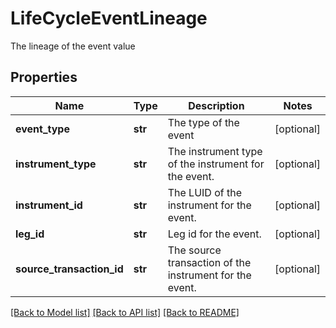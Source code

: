 # LifeCycleEventLineage

The lineage of the event value

## Properties
Name | Type | Description | Notes
------------ | ------------- | ------------- | -------------
**event_type** | **str** | The type of the event | [optional] 
**instrument_type** | **str** | The instrument type of the instrument for the event. | [optional] 
**instrument_id** | **str** | The LUID of the instrument for the event. | [optional] 
**leg_id** | **str** | Leg id for the event. | [optional] 
**source_transaction_id** | **str** | The source transaction of the instrument for the event. | [optional] 

[[Back to Model list]](../README.md#documentation-for-models) [[Back to API list]](../README.md#documentation-for-api-endpoints) [[Back to README]](../README.md)


